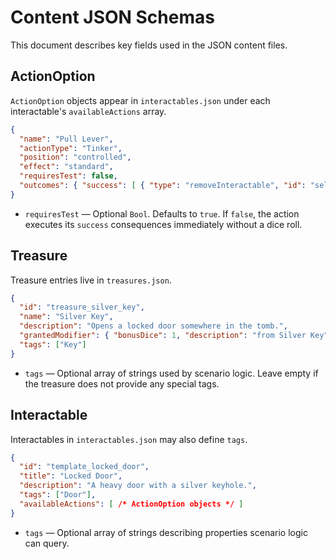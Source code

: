 # Content JSON Schemas

This document describes key fields used in the JSON content files.

## ActionOption

`ActionOption` objects appear in `interactables.json` under each interactable's `availableActions` array.

```json
{
  "name": "Pull Lever",
  "actionType": "Tinker",
  "position": "controlled",
  "effect": "standard",
  "requiresTest": false,
  "outcomes": { "success": [ { "type": "removeInteractable", "id": "self" } ] }
}
```

* `requiresTest` — Optional `Bool`. Defaults to `true`. If `false`, the action executes its `success` consequences immediately without a dice roll.

## Treasure

Treasure entries live in `treasures.json`.

```json
{
  "id": "treasure_silver_key",
  "name": "Silver Key",
  "description": "Opens a locked door somewhere in the tomb.",
  "grantedModifier": { "bonusDice": 1, "description": "from Silver Key" },
  "tags": ["Key"]
}
```

* `tags` — Optional array of strings used by scenario logic. Leave empty if the treasure does not provide any special tags.

## Interactable

Interactables in `interactables.json` may also define `tags`.

```json
{
  "id": "template_locked_door",
  "title": "Locked Door",
  "description": "A heavy door with a silver keyhole.",
  "tags": ["Door"],
  "availableActions": [ /* ActionOption objects */ ]
}
```

* `tags` — Optional array of strings describing properties scenario logic can query.
